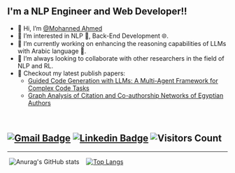 ## I'm a NLP Engineer and Web Developer!!

- 👋 Hi, I’m [@Mohanned Ahmed](https://github.com/MohannedAhmed67)
- 👀 I’m interested in NLP 🧠, Back-End Development 🌐.
- 🌱 I’m currently working on enhancing the reasoning capabilities of LLMs with Arabic language 🎼.
- 👯 I’m always looking to collaborate with other researchers in the field of NLP and RL.
- 📰 Checkout my latest publish papers:
  * [Guided Code Generation with LLMs: A Multi-Agent Framework for Complex Code Tasks](https://arxiv.org/pdf/2501.06625)
  * [Graph Analysis of Citation and Co-authorship Networks of Egyptian Authors](https://arxiv.org/pdf/2501.04015)

<br />


[![Gmail Badge](https://img.shields.io/badge/-mohanned.hafez@ejust.edu.eg-c14438?style=flat-square&logo=Gmail&logoColor=white&link=mailto:mohanned.hafez@ejust.edu.eg)](mailto:mohanned.hafez@ejust.edu.eg)
[![Linkedin Badge](https://img.shields.io/badge/-MohannedAhmed-blue?style=flat-square&logo=Linkedin&logoColor=white&link=https://www.linkedin.com/in/mohanned-ahmed/)](https://www.linkedin.com/in/mohanned-ahmed/)
![Visitors Count](https://visitor-badge.laobi.icu/badge?page_id=MohannedAhmed67)
---

---

&nbsp;![Anurag's GitHub stats](https://github-readme-stats.vercel.app/api?username=MohannedAhmed67&count_private=true&theme=cobalt)&nbsp;&nbsp;&nbsp;
[![Top Langs](https://github-readme-stats.vercel.app/api/top-langs/?username=MohannedAhmed67&exclude_repo=JupyterNotebookRepo&hide=jupyter%20notebook,pure%20basic,purebasic,less,scss&layout=compact&hide_title=true&langs_count=8)](https://github.com/anuraghazra/github-readme-stats)



<!---
MohannedAhmed67/MohannedAhmed67 is a ✨ special ✨ repository because its `README.md` (this file) appears on your GitHub profile.
You can click the Preview link to take a look at your changes.
--->
